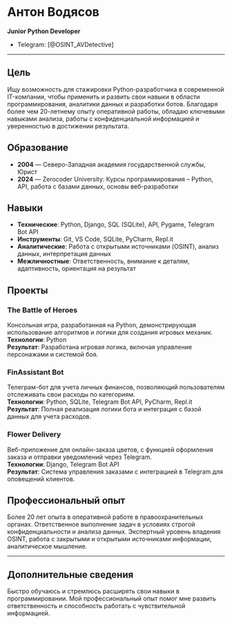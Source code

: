 
# Антон Водясов

**Junior Python Developer**

- Telegram: [@OSINT_AVDetective]

---

## Цель
Ищу возможность для стажировки Python-разработчика в современной IT-компании, чтобы применить и развить свои навыки в области программирования, аналитики данных и разработки ботов. Благодаря более чем 20-летнему опыту оперативной работы, обладаю ключевыми навыками анализа, работы с конфиденциальной информацией и уверенностью в достижении результата.

## Образование
- **2004** — Северо-Западная академия государственной службы, Юрист
- **2024** — Zerocoder University: Курсы программирования – Python, API, работа с базами данных, основы веб-разработки

## Навыки
- **Технические**: Python, Django, SQL (SQLite), API, Pygame, Telegram Bot API
- **Инструменты**: Git, VS Code, SQLite, PyCharm, Repl.it
- **Аналитические**: Работа с открытыми источниками (OSINT), анализ данных, интерпретация данных
- **Межличностные**: Ответственность, внимание к деталям, адаптивность, ориентация на результат

## Проекты

### The Battle of Heroes
Консольная игра, разработанная на Python, демонстрирующая использование алгоритмов и логики для создания игровых механик.  
**Технологии**: Python  
**Результат**: Разработана игровая логика, включая управление персонажами и системой боя.

### FinAssistant Bot
Телеграм-бот для учета личных финансов, позволяющий пользователям отслеживать свои расходы по категориям.  
**Технологии**: Python, SQLite, Telegram Bot API, PyCharm, Repl.it  
**Результат**: Полная реализация логики бота и интеграция с базой данных для учета расходов.

### Flower Delivery
Веб-приложение для онлайн-заказа цветов, с функцией оформления заказа и отправки уведомлений через Telegram.  
**Технологии**: Django, Telegram Bot API  
**Результат**: Система управления заказами с интеграцией в Telegram для оповещений клиентов.

## Профессиональный опыт
Более 20 лет опыта в оперативной работе в правоохранительных органах. Ответственное выполнение задач в условиях строгой конфиденциальности и анализа данных. Экспертный уровень владения OSINT, работа с закрытыми и открытыми источниками информации, аналитическое мышление.

---

## Дополнительные сведения
Быстро обучаюсь и стремлюсь расширять свои навыки в программировании. Мой профессиональный опыт помог мне развить ответственность и способность работать с чувствительной информацией.
